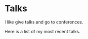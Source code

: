 ---
---
# Talks

I like give talks and go to conferences.  

Here is a list of my most recent talks. 
